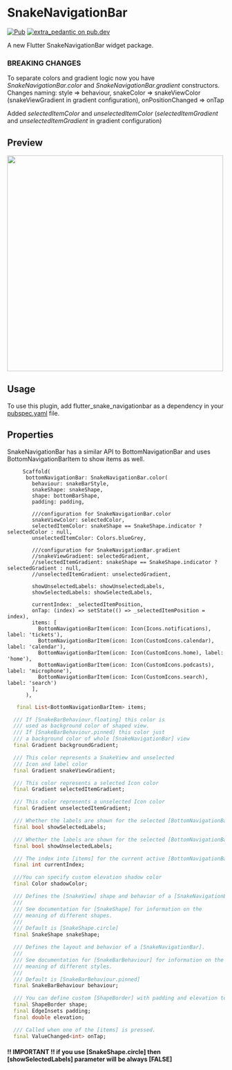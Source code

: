 # SnakeNavigationBar

[![Pub](https://img.shields.io/pub/v/flutter_snake_navigationbar.svg)](https://pub.dev/packages/flutter_snake_navigationbar)
[![extra_pedantic on pub.dev](https://img.shields.io/badge/style-extra__pedantic-blue)](https://pub.dev/packages/extra_pedantic)

A new Flutter SnakeNavigationBar widget package.

### BREAKING CHANGES
To separate colors and gradient logic now you have *SnakeNavigationBar.color* and *SnakeNavigationBar.gradient* constructors. 
Changes naming:
    style => behaviour,
    snakeColor => snakeViewColor (snakeViewGradient in gradient configuration),
    onPositionChanged => onTap

Added *selectedItemColor* and *unselectedItemColor* (*selectedItemGradient* and *unselectedItemGradient* in gradient configuration)

## Preview

<img src="https://raw.githubusercontent.com/AllinMobile/SnakeBottomNavigationBar/master/preview/preview.gif" height="500em">

## Usage

To use this plugin, add flutter_snake_navigationbar as a dependency in your [pubspec.yaml](https://flutter.io/using-packages/) file.

## Properties

SnakeNavigationBar has a similar API to BottomNavigationBar and uses BottomNavigationBarItem to show items as well.
```
     Scaffold(
      bottomNavigationBar: SnakeNavigationBar.color(
        behaviour: snakeBarStyle,
        snakeShape: snakeShape,
        shape: bottomBarShape,
        padding: padding,

        ///configuration for SnakeNavigationBar.color
        snakeViewColor: selectedColor,
        selectedItemColor: snakeShape == SnakeShape.indicator ? selectedColor : null,
        unselectedItemColor: Colors.blueGrey,

        ///configuration for SnakeNavigationBar.gradient
        //snakeViewGradient: selectedGradient,
        //selectedItemGradient: snakeShape == SnakeShape.indicator ? selectedGradient : null,
        //unselectedItemGradient: unselectedGradient,

        showUnselectedLabels: showUnselectedLabels,
        showSelectedLabels: showSelectedLabels,

        currentIndex: _selectedItemPosition,
        onTap: (index) => setState(() => _selectedItemPosition = index),
        items: [
          BottomNavigationBarItem(icon: Icon(Icons.notifications), label: 'tickets'),
          BottomNavigationBarItem(icon: Icon(CustomIcons.calendar), label: 'calendar'),
          BottomNavigationBarItem(icon: Icon(CustomIcons.home), label: 'home'),
          BottomNavigationBarItem(icon: Icon(CustomIcons.podcasts), label: 'microphone'),
          BottomNavigationBarItem(icon: Icon(CustomIcons.search), label: 'search')
        ],
      ),
``` 

```dart
   final List<BottomNavigationBarItem> items;

  /// If [SnakeBarBehaviour.floating] this color is
  /// used as background color of shaped view.
  /// If [SnakeBarBehaviour.pinned] this color just
  /// a background color of whole [SnakeNavigationBar] view
  final Gradient backgroundGradient;

  /// This color represents a SnakeView and unselected
  /// Icon and label color
  final Gradient snakeViewGradient;

  /// This color represents a selected Icon color
  final Gradient selectedItemGradient;

  /// This color represents a unselected Icon color
  final Gradient unselectedItemGradient;

  /// Whether the labels are shown for the selected [BottomNavigationBarItem].
  final bool showSelectedLabels;

  /// Whether the labels are shown for the selected [BottomNavigationBarItem].
  final bool showUnselectedLabels;

  /// The index into [items] for the current active [BottomNavigationBarItem].
  final int currentIndex;

  ///You can specify custom elevation shadow color
  final Color shadowColor;

  /// Defines the [SnakeView] shape and behavior of a [SnakeNavigationBar].
  ///
  /// See documentation for [SnakeShape] for information on the
  /// meaning of different shapes.
  ///
  /// Default is [SnakeShape.circle]
  final SnakeShape snakeShape;

  /// Defines the layout and behavior of a [SnakeNavigationBar].
  ///
  /// See documentation for [SnakeBarBehaviour] for information on the
  /// meaning of different styles.
  ///
  /// Default is [SnakeBarBehaviour.pinned]
  final SnakeBarBehaviour behaviour;

  /// You can define custom [ShapeBorder] with padding and elevation to [SnakeNavigationBar]
  final ShapeBorder shape;
  final EdgeInsets padding;
  final double elevation;

  /// Called when one of the [items] is pressed.
  final ValueChanged<int> onTap;
```


#### !! IMPORTANT !! if you use [SnakeShape.circle] then [showSelectedLabels] parameter will be always [FALSE]